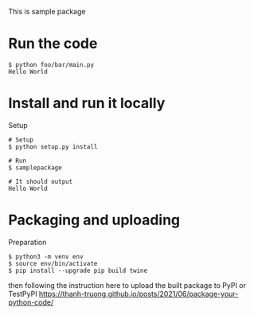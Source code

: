 This is sample package
# Run the code
````
$ python foo/bar/main.py 
Hello World
````

# Install and run it locally

Setup
````
# Setup
$ python setup.py install

# Run
$ samplepackage

# It should output
Hello World
````

# Packaging and uploading

Preparation
````
$ python3 -m venv env
$ source env/bin/activate
$ pip install --upgrade pip build twine

````
then following the instruction here to upload the built package to PyPI or TestPyPI
https://thanh-truong.github.io/posts/2021/06/package-your-python-code/